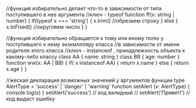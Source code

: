 //функция избирательно делает что-то в зависимости от типа поступившего в нее аргумента
//ключ - typeof
function ff(x: string | number) {
  if(typeof x === 'string') {
    x.trim()                     //обрезаем строку
  } else {
    x.toFixed()                  //округляем число
  }
}


//функция избирательно обращается к тому или иному полю у поступившего к нему экзкмплляру класса
//в зависимости от имени родителя этого класса
//ключ - instanceof , принадлежность объекта к какому-либо классу
class AA {
  name: string
}
class BB {
  age: number
}
function ww(x: AA | BB) {
  if( x instanceof AA) {
    return x.name
  } else {
    return x.age
  }
}

//жеская декларация возможных значений у аргументов функции
type AlertType = 'success' | 'danger' | 'warning'
function setAlert (x: AlertType) {
  console.log(x)
}
setAlert('success')  // код валидный
// setAlert('Привет!')  // код выдаст ошибку




